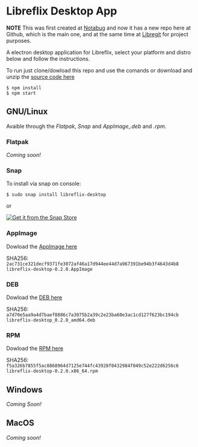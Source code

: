 # Libreflix Desktop App #

**NOTE** This was first created at [Notabug](https://notabug.org/augustoasilva/libreflix-desktop) and now it has a new repo here at Github, which is the main one, and at the same time at [Libregit](https://libregit.org/augustoasilva/libreflix-desktop) for project purposes.

A electron desktop application for Libreflix, select your platform and distro below and follow the instructions.

To run just clone/dowload this repo and use the comands or download and unzip the [source code here](https://github.com/augustoasilva/libreflix-desktop/archive/0.2.0.zip)
    
    $ npm install
    $ npm start


## GNU/Linux ##

Avaible through the _Flatpak_, _Snap_ and _AppImage_,_.deb_ and _.rpm_.


### Flatpak ###

_Coming soon!_

### Snap ###

To install via snap on console: 

    $ sudo snap install libreflix-desktop

or

[![Get it from the Snap Store](https://snapcraft.io/static/images/badges/en/snap-store-black.svg)](https://snapcraft.io/libreflix-desktop)

### AppImage ###

Dowload the [AppImage here](https://github.com/augustoasilva/libreflix-desktop/releases/download/0.2.0/libreflix-desktop-0.2.0.AppImage)

SHA256: `2ac731ce321decf9371fe3072af46a17d944ee44d7a967391be94b3f4643d4b8  libreflix-desktop-0.2.0.AppImage`

### DEB ###

Dowload the [DEB here](https://github.com/augustoasilva/libreflix-desktop/releases/download/0.2.0/libreflix-desktop_0.2.0_amd64.deb)

SHA256: `a7d70e5aa9a4d7baef8886c7a3075b2a39c2e23ba60e3ac1cd127f623bc194cb  libreflix-desktop_0.2.0_amd64.deb`

### RPM ###

Dowload the [RPM here](https://github.com/augustoasilva/libreflix-desktop/releases/download/0.2.0/libreflix-desktop-0.2.0.x86_64.rpm)

SHA256: `f5a326b7855f5ac8868964d7125e744fc43928f0432984f049c52e222d6256c6  libreflix-desktop-0.2.0.x86_64.rpm`

## Windows ##

_Coming Soon!_

## MacOS ##

_Coming soon!_
